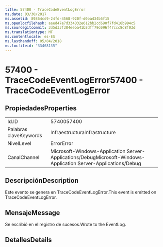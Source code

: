 ```yaml
---
title: 57400 - TraceCodeEventLogError
ms.date: 03/30/2017
ms.assetid: 89864cd9-24fd-4568-920f-d0ba434b6f15
ms.openlocfilehash: aaed47e7d334832e612bb2cd690f7fd418b994c5
ms.sourcegitcommit: 3d5d33f384eeba41b2dff79d096f47ccc8d8f03d
ms.translationtype: MT
ms.contentlocale: es-ES
ms.lasthandoff: 05/04/2018
ms.locfileid: "33468135"
---
```

# <a name="57400---tracecodeeventlogerror"></a><span data-ttu-id="5b989-102">57400 - TraceCodeEventLogError</span><span class="sxs-lookup"><span data-stu-id="5b989-102">57400 - TraceCodeEventLogError</span></span>
## <a name="properties"></a><span data-ttu-id="5b989-103">Propiedades</span><span class="sxs-lookup"><span data-stu-id="5b989-103">Properties</span></span>  
  
|||  
|-|-|  
|<span data-ttu-id="5b989-104">Id.</span><span class="sxs-lookup"><span data-stu-id="5b989-104">ID</span></span>|<span data-ttu-id="5b989-105">57400</span><span class="sxs-lookup"><span data-stu-id="5b989-105">57400</span></span>|  
|<span data-ttu-id="5b989-106">Palabras clave</span><span class="sxs-lookup"><span data-stu-id="5b989-106">Keywords</span></span>|<span data-ttu-id="5b989-107">Infraestructura</span><span class="sxs-lookup"><span data-stu-id="5b989-107">Infrastructure</span></span>|  
|<span data-ttu-id="5b989-108">Nivel</span><span class="sxs-lookup"><span data-stu-id="5b989-108">Level</span></span>|<span data-ttu-id="5b989-109">Error</span><span class="sxs-lookup"><span data-stu-id="5b989-109">Error</span></span>|  
|<span data-ttu-id="5b989-110">Canal</span><span class="sxs-lookup"><span data-stu-id="5b989-110">Channel</span></span>|<span data-ttu-id="5b989-111">Microsoft-Windows-Application Server-Applications/Debug</span><span class="sxs-lookup"><span data-stu-id="5b989-111">Microsoft-Windows-Application Server-Applications/Debug</span></span>|  
  
## <a name="description"></a><span data-ttu-id="5b989-112">Descripción</span><span class="sxs-lookup"><span data-stu-id="5b989-112">Description</span></span>  
 <span data-ttu-id="5b989-113">Este evento se genera en TraceCodeEventLogError.</span><span class="sxs-lookup"><span data-stu-id="5b989-113">This event is emitted on TraceCodeEventLogError.</span></span>  
  
## <a name="message"></a><span data-ttu-id="5b989-114">Mensaje</span><span class="sxs-lookup"><span data-stu-id="5b989-114">Message</span></span>  
 <span data-ttu-id="5b989-115">Se escribió en el registro de sucesos.</span><span class="sxs-lookup"><span data-stu-id="5b989-115">Wrote to the EventLog.</span></span>  
  
## <a name="details"></a><span data-ttu-id="5b989-116">Detalles</span><span class="sxs-lookup"><span data-stu-id="5b989-116">Details</span></span>
